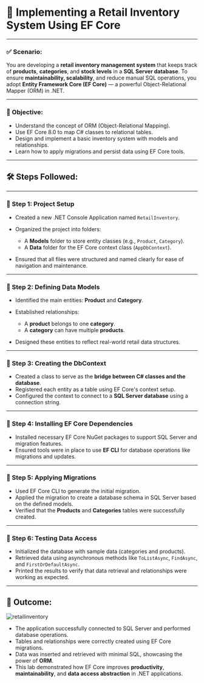 

# 🧾 Implementing a Retail Inventory System Using EF Core

---

### ✅ Scenario:

You are developing a **retail inventory management system** that keeps track of **products**, **categories**, and **stock levels** in a **SQL Server database**.
To ensure **maintainability, scalability**, and reduce manual SQL operations, you adopt **Entity Framework Core (EF Core)** — a powerful Object-Relational Mapper (ORM) in .NET.

---

### 🧠 Objective:

* Understand the concept of ORM (Object-Relational Mapping).
* Use EF Core 8.0 to map C# classes to relational tables.
* Design and implement a basic inventory system with models and relationships.
* Learn how to apply migrations and persist data using EF Core tools.

---

## 🛠️ Steps Followed:

---

### 🔹 Step 1: Project Setup

* Created a new .NET Console Application named `RetailInventory`.
* Organized the project into folders:

  * A **Models** folder to store entity classes (e.g., `Product`, `Category`).
  * A **Data** folder for the EF Core context class (`AppDbContext`).
* Ensured that all files were structured and named clearly for ease of navigation and maintenance.

---

### 🔹 Step 2: Defining Data Models

* Identified the main entities: **Product** and **Category**.
* Established relationships:

  * A **product** belongs to one **category**.
  * A **category** can have multiple **products**.
* Designed these entities to reflect real-world retail data structures.

---

### 🔹 Step 3: Creating the DbContext

* Created a class to serve as the **bridge between C# classes and the database**.
* Registered each entity as a table using EF Core's context setup.
* Configured the context to connect to a **SQL Server database** using a connection string.

---

### 🔹 Step 4: Installing EF Core Dependencies

* Installed necessary EF Core NuGet packages to support SQL Server and migration features.
* Ensured tools were in place to use **EF CLI** for database operations like migrations and updates.

---

### 🔹 Step 5: Applying Migrations

* Used EF Core CLI to generate the initial migration.
* Applied the migration to create a database schema in SQL Server based on the defined models.
* Verified that the **Products** and **Categories** tables were successfully created.

---

### 🔹 Step 6: Testing Data Access

* Initialized the database with sample data (categories and products).
* Retrieved data using asynchronous methods like `ToListAsync`, `FindAsync`, and `FirstOrDefaultAsync`.
* Printed the results to verify that data retrieval and relationships were working as expected.

---

## 🧾 Outcome:

![retailinventory](https://github.com/user-attachments/assets/5dea260a-ddd2-4030-808f-a9de4efa7edc)


* The application successfully connected to SQL Server and performed database operations.
* Tables and relationships were correctly created using EF Core migrations.
* Data was inserted and retrieved with minimal SQL, showcasing the power of **ORM**.
* This lab demonstrated how EF Core improves **productivity**, **maintainability**, and **data access abstraction** in .NET applications.


